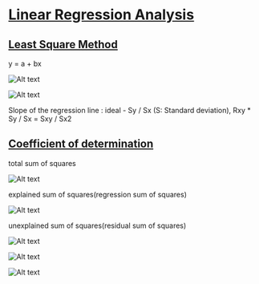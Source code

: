 # [Linear Regression Analysis](https://en.wikipedia.org/wiki/Regression_analysis)

## [Least Square Method](http://mathworld.wolfram.com/LeastSquaresFitting.html)
y = a + bx

![Alt text](http://mathworld.wolfram.com/images/equations/LeastSquaresFitting/NumberedEquation10.gif)

![Alt text](http://mathworld.wolfram.com/images/equations/LeastSquaresFitting/NumberedEquation11.gif)

Slope of the regression line 
: ideal - Sy / Sx (S: Standard deviation), Rxy * Sy / Sx = Sxy / Sx2

## [Coefficient of determination](https://en.wikipedia.org/wiki/Coefficient_of_determination)

total sum of squares

![Alt text](https://wikimedia.org/api/rest_v1/media/math/render/svg/aec2d91094ee54fbf0f7912d329706ff016ec1bd)

explained sum of squares(regression sum of squares)

![Alt text](https://wikimedia.org/api/rest_v1/media/math/render/svg/107a9fb71364b9db3cf481e956ad2af11cba10a1)

unexplained sum of squares(residual sum of squares)

![Alt text](https://wikimedia.org/api/rest_v1/media/math/render/svg/2669c9340581d55b274d3b8ea67a7deb2225510b)

![Alt text](https://wikimedia.org/api/rest_v1/media/math/render/svg/55776df55201c4bf54ba05eb9a2d63a64fb40528)

![Alt text](https://wikimedia.org/api/rest_v1/media/math/render/svg/0ab5cc13b206a34cc713e153b192f93b685fa875)

